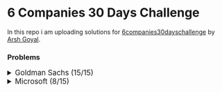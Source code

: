 # 6 Companies 30 Days Challenge

In this repo i am uploading solutions for [6companies30dayschallenge](https://www.proelevate.in/dsa-practice/6-companies-30-days) by [Arsh Goyal](https://www.linkedin.com/in/arshgoyal/).

### Problems

<details>
<summary style="font-size: 1.2em">Goldman Sachs (15/15)</summary>

| Sr No. | Problems                                                                                               | Link                                                                                                                              | Status |
| :----- | :----------------------------------------------------------------------------------------------------- | :-------------------------------------------------------------------------------------------------------------------------------- | :----- |
| 1      | [Minimize the Maximum of Two Arrays](./goldman-sachs/_001_MinimizeMaxOf2Arrays.cpp)                    | [![Problem Link](./assets/leetcode.svg)](https://leetcode.com/problems/minimize-the-maximum-of-two-arrays/)                       | ✅     |
| 2      | [Employee Priority Systems](./goldman-sachs/_002_EmployeePrioritySystems.cpp)                          | [![Problem Link](./assets/leetcode.svg)](https://leetcode.com/problems/high-access-employees/)                                    | ✅     |
| 3      | [Kth smallest element Query](./goldman-sachs/_003_KthSmallestElementQuery.cpp)                         | [![Problem Link](./assets/leetcode.svg)](https://leetcode.com/problems/query-kth-smallest-trimmed-number/)                        | ✅     |
| 4      | [Combination Sum](./goldman-sachs/_004_CombinationSum.cpp)                                             | [![Problem Link](./assets/leetcode.svg)](https://leetcode.com/problems/combination-sum-iii/)                                      | ✅     |
| 5      | [Flip Matrix](./goldman-sachs/_005_FlipMatrix.cpp)                                                     | [![Problem Link](./assets/leetcode.svg)](https://leetcode.com/problems/random-flip-matrix/)                                       | ✅     |
| 6      | [Combinations in Phone Number](./goldman-sachs/_006_CombinationsInAPhoneNo.cpp)                        | [![Problem Link](./assets/leetcode.svg)](https://leetcode.com/problems/letter-combinations-of-a-phone-number/)                    | ✅     |
| 7      | [Find Missing and Repeating](./goldman-sachs/_007_FindMissingAndRepeating.cpp)                         | [![Problem Link](./assets/gfg.svg)](https://www.geeksforgeeks.org/problems/find-missing-and-repeating2512/1)                      | ✅     |
| 8      | [Finding Consecutive Integers From a Data Stream](./goldman-sachs/_008_FindingConsecutiveIntegers.cpp) | [![Problem Link](./assets/leetcode.svg)](https://leetcode.com/problems/find-consecutive-integers-from-a-data-stream/)             | ✅     |
| 9      | [Following a Number Pattern](./goldman-sachs/_009_FollowingNumberPatter.cpp)                           | [![Problem Link](./assets/gfg.svg)](https://www.geeksforgeeks.org/problems/number-following-a-pattern3126/1)                      | ✅     |
| 10     | [K - Divisible Element Subarrays](./goldman-sachs/_010_KDivisibleElementSubarrays.cpp)                 | [![Problem Link](./assets/leetcode.svg)](https://leetcode.com/problems/k-divisible-elements-subarrays/description/)               | ✅     |
| 11     | [Map Of Highest Peak](./goldman-sachs/_011_MapOfHighestPeak.cpp)                                       | [![Problem Link](./assets/leetcode.svg)](https://leetcode.com/problems/map-of-highest-peak/)                                      | ✅     |
| 12     | [Maximum Sum BST](./goldman-sachs/_012_MaximumSumBST.cpp)                                              | [![Problem Link](./assets/leetcode.svg)](https://leetcode.com/problems/maximum-sum-bst-in-binary-tree/)                           | ✅     |
| 13     | [People Aware of a Secret](./goldman-sachs/_013_PeopleAwareOfSecret.cpp)                               | [![Problem Link](./assets/leetcode.svg)](https://leetcode.com/problems/number-of-people-aware-of-a-secret/)                       | ✅     |
| 14     | [Run Length Encoding](./goldman-sachs/_014_RunLengthEncoding.cpp)                                      | [![Problem Link](./assets/gfg.svg)](https://www.geeksforgeeks.org/problems/run-length-encoding/1)                                 | ✅     |
| 15     | [Way to Reach a Position After K Steps](./goldman-sachs/_015_ReachPosAfterKSteps.cpp)                  | [![Problem Link](./assets/leetcode.svg)](https://leetcode.com/problems/number-of-ways-to-reach-a-position-after-exactly-k-steps/) | ✅     |

</details>

<details>
<summary style="font-size: 1.2em">Microsoft (8/15)</summary>
  
Sr No. | Problems                                                                                     | Link                                                                                                                                     | Status
----|---------------------------------------------------------------------------------------------------------------------------|-------------------------------------------------------------------------------------------------------------------------------------------|---------
1   | [Overlap Circle and Rectangle](./Microsoft/_001_overlapCircleAndRectangle.cpp)                                                   | [![Problem Link](./assets/leetcode.svg)](https://leetcode.com/problems/circle-and-rectangle-overlapping/)                              | ✅
2   | [Who is the Winner](./Microsoft/_002_WhoIsTheWInner.cpp)                                                   | [![Problem Link](./assets/leetcode.svg)](https://leetcode.com/problems/find-the-winner-of-the-circular-game/)                            | ✅|
3   | [Envelopes and Dolls](./Microsoft/_003_EnvelopesAndDolls.cpp/)   | [![Problem Link](./assets/leetcode.svg)](https://leetcode.com/problems/russian-doll-envelopes/)    |✅ |
4   | [Image Smoother](./Microsoft/_004_ImageSmoother.cpp/)                                                             | [![Problem Link](./assets/leetcode.svg)](https://leetcode.com/problems/image-smoother/)                                   |✅ |
5   | [Minimum Moves to equal Array Elements](./Microsoft/_005_MinimumMoves.cpp/)                                                                        | [![Problem Link](./assets/leetcode.svg)](https://leetcode.com/problems/minimum-moves-to-equal-array-elements-ii/)                                      | ✅ |
6   | [Random Point in Non - Overlapping Rectangles](./Microsoft/_006_RandomPoint.cpp/)                               | [![Problem Link](./assets/leetcode.svg)](https://leetcode.com/problems/random-point-in-non-overlapping-rectangles/)                                     | |
7   | [Bulls and Cows](./Microsoft/_007_BullsAndCows.cpp/)                                   | [![Problem Link](./assets/leetcode.svg)](https://leetcode.com/problems/bulls-and-cows/)                    |✅ |
8   | [Counting nice Subarrays](./Microsoft/_008_CountingNiceSubarrays.cpp/)                                                 | [![Problem Link](./assets/leetcode.svg)](https://leetcode.com/problems/count-number-of-nice-subarrays/)                           |✅ |
9   | [Repeated Dna sequences](./Microsoft/_009_RepeatedDnaSequences.cpp/)                                           | [![Problem Link](./assets/leetcode.svg)](https://leetcode.com/problems/repeated-dna-sequences/)                        |✅ |
10  | [City With the Smallest Number of Threshold Distance](./Microsoft/_010_CitySmallestThreshold.cpp/)                                  | [![Problem Link](./assets/leetcode.svg)](https://leetcode.com/problems/find-the-city-with-the-smallest-number-of-neighbors-at-a-threshold-distance/description/)                                 | |
11  | [Count Number of Incremovable Subarrays I](./Microsoft/_011_CountNumberOfIncremovableSubarrays.cpp/)                                           | [![Problem Link](./assets/leetcode.svg)](https://leetcode.com/problems/count-the-number-of-incremovable-subarrays-i/)                       | |
12  | [Max Product of Length Of Two Palindromic Sequences](./Microsoft/_012_MaxProductPalindrome.cpp/)                                              | [![Problem Link](./assets/leetcode.svg)](https://leetcode.com/problems/maximum-product-of-the-length-of-two-palindromic-subsequences/description/)                           | |
13  | [Wiggle Sort](./Microsoft/_013_WiggleSort.cpp/)                                                             | [![Problem Link](./assets/leetcode.svg)](https://leetcode.com/problems/wiggle-sort-ii)                                  | |
14  | [Shopping Offers](./Microsoft/_014_ShoppingOffers.cpp/)                                                 | [![Problem Link](./assets/leetcode.svg)](https://leetcode.com/problems/shopping-offers/)                                              | |
15  | [Minimum Cost to Convert String I](./Microsoft/_014_MinimumCostToStringI.cpp/)                         | [![Problem Link](./assets/leetcode.svg)](https://leetcode.com/problems/minimum-cost-to-convert-string-i/)               | |

</details>

